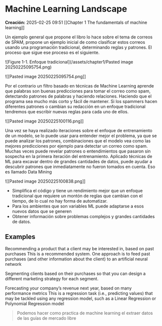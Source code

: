 # Machine Learning Landscape

**Creación:** 2025-02-25 09:51
[[Chapter 1 The fundamentals of machine learning]]

Un ejemplo general que propone el libro lo hace sobre el tema de correos de SPAM, propone un ejemplo inicial de como clasificar estos correos usando una programación tradicional, determinando reglas y patrones. El proceso que sigue ese proceso es el siguiente.

![Figure 1-1. Enfoque tradicional](/assets/chapter1/Pasted image 20250225095754.png)

![[Pasted image 20250225095754.png]]

Por el contrario un filtro basado en técnicas de Machine Learning aprende que palabras son buenas predicciones para tomar el correo como spam, detectando patrones de palabras y haciendo relaciones. Haciendo que el programa sea mucho más corto y fácil de mantener.  Si los spammers hacen diferentes patrones o cambian su redacción en un enfoque tradicional tendremos que escribir nuevas reglas para cada uno de ellos. 

![[Pasted image 20250225100116.png]]

Una vez se haya realizado iteraciones sobre el enfoque de entrenamiento de un modelo, se lo puede usar para entender mejor el problema, ya que se puede analizar los patrones, combinaciones que el modelo vea como las mejores predicciones por ejemplo para detectar un correo como spam. Muchas veces puede revelar patrones o entendimientos que pasaron sin sospecha en la primera iteración del entrenamiento. Aplicado técnicas de ML para  excavar dentro de grandes cantidades de datos, puede ayudar a descubrir patrones que inmediatamente no fueron tomados en cuenta. Eso es llamado Data Mining

![[Pasted image 20250225100838.png]]

- Simplifica el código y tiene un rendimiento mejor que un enfoque tradicional que requiere un montón de reglas que cambian con el tiempo, de lo cual no hay forma de automatizar. 
- Para los ambientes que son variables ML puede adaptarse a esos nuevos datos que se generen 
- Obtener información sobre problemas complejos y grandes cantidades de datos. 

## Examples 

Recommending a product that a client may be interested in, based on past purchases
This is a recommended system. One approach is to feed past purchases (and
other information about the client) to an artificial neural network

Segmenting clients based on their purchases so that you can design a different marketing
strategy for each segment.

Forecasting your company’s revenue next year, based on many performance metrics
This is a regression task (i.e., predicting values) that may be tackled using any
regression model, such as a Linear Regression or Polynomial Regression model



> Podemos hacer como practica de machine learning el extraer datos de las guías de mercado libre

